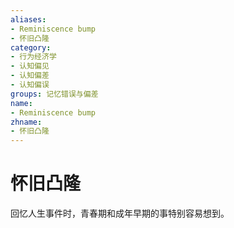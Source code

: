```yaml
---
aliases:
- Reminiscence bump
- 怀旧凸隆
category:
- 行为经济学
- 认知偏见
- 认知偏差
- 认知偏误
groups: 记忆错误与偏差
name:
- Reminiscence bump
zhname:
- 怀旧凸隆
---
```


# 怀旧凸隆

回忆人生事件时，青春期和成年早期的事特别容易想到。
